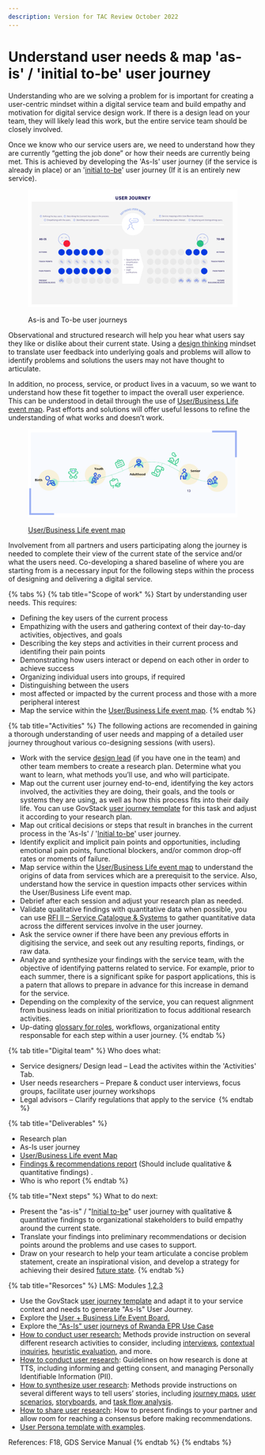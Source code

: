 ```yaml
---
description: Version for TAC Review October 2022
---
```


# Understand user needs & map 'as-is' / 'initial to-be' user journey

Understanding who are we solving a problem for is important for creating a user-centric mindset within a digital service team  and build empathy and motivation for digital service design work. If there is a design lead on your team, they will likely lead this work, but the entire service team should be closely involved.&#x20;

Once we know who our service users are, we need to understand how they are currently “getting the job done” or how their needs are currently being met. This is achieved by developing the 'As-Is' user journey (if the service is already in place) or an '[initial to-be](https://miro.com/app/board/uXjVPJNVyjg=/?share\_link\_id=546357928944)' user journey (If it is an entirely new service).&#x20;

<figure><img src="../../.gitbook/assets/5. As-is initial-to-be user journey (1).jpg" alt=""><figcaption><p>As-is and To-be user journeys</p></figcaption></figure>

Observational and structured research will help you hear what users say they like or dislike about their current state. Using a [design thinking](../3-terminology.md#design-thinking) mindset to translate user feedback into underlying goals and problems will allow to identify problems and solutions the users may not have thought to articulate.&#x20;

In addition, no process, service, or product lives in a vacuum, so we want to understand how these fit together to impact the overall user experience. This can be understood in detail through the use of [User/Business Life event map](https://govstack.gitbook.io/implementation-playbook/govstack-implementation-playbook/learning-and-exchange/artefacts#request-for-information-3-rfi-3). Past efforts and solutions will offer useful lessons to refine the understanding of what works and doesn’t work.&#x20;

<figure><img src="../../.gitbook/assets/life event1.png" alt=""><figcaption><p><a href="https://govstack.gitbook.io/implementation-playbook/govstack-implementation-playbook/learning-and-exchange/artefacts#request-for-information-3-rfi-3">User/Business Life event map</a></p></figcaption></figure>

Involvement from all partners and users participating along the journey is needed to complete their view of the current state of the service and/or what the users need.  Co-developing a shared baseline of where you are starting from is a necessary input for the following steps within the process of designing and delivering a digital service.

{% tabs %}
{% tab title="Scope of work" %}
Start by understanding user needs. This requires:

* Defining the key users of the current process&#x20;
* Empathizing with the users and gathering context of their day-to-day activities, objectives, and goals&#x20;
* Describing the key steps and activities in their current process and identifing their pain points&#x20;
* Demonstrating how users interact or depend on each other in order to achieve success&#x20;
* Organizing individual users into groups, if required&#x20;
* Distinguishing between the users
* &#x20;most affected or impacted by the current process and those with a more peripheral interest
* Map the service within the [User/Business Life event map](https://govstack.gitbook.io/implementation-playbook/govstack-implementation-playbook/learning-and-exchange/artefacts#request-for-information-3-rfi-3).
{% endtab %}

{% tab title="Activities" %}
The following actions are recomended in gaining a thorough understanding of  user needs and mapping of a detailed user journey throughout various co-designing sessions (with users).&#x20;

* Work with the service [design lead](../annex/govstack-user-profiles-taxonomy.md#design-lead) (if you have one in the team) and other team members to create a research plan. Determine what you want to learn, what methods you’ll use, and who will participate.&#x20;
* Map out the current user journey end-to-end, identifying the key actors involved, the activities they are doing, their goals, and the tools or systems they are using, as well as how this process fits into their daily life. You can use GovStack [user journey template](https://govstack.gitbook.io/implementation-playbook/govstack-implementation-playbook/learning-and-exchange/artefacts#request-for-information-5-rfi-5) for this task and adjust it according to your research plan. &#x20;
* Map out critical decisions or steps that result in branches in the current process in the 'As-Is' / '[Initial to-be](https://govstack.gitbook.io/implementation-playbook/govstack-implementation-playbook/learning-and-exchange/artefacts#request-for-information-5-rfi-5)' user journey.
* Identify explicit and implicit pain points and opportunities, including emotional pain points, functional blockers, and/or common drop-off rates or moments of failure.&#x20;
* Map service within the [User/Business Life event map](https://govstack.gitbook.io/implementation-playbook/govstack-implementation-playbook/learning-and-exchange/artefacts#request-for-information-3-rfi-3) to understand the origins of data from services which are a prerequisit to the service. Also, understand how the service in question impacts other services within the User/Business Life event map.
* Debrief after each session and adjust your research plan as needed.&#x20;
* Validate qualitative findings with quantitative data when possible, you can use [RFI II – Service Catalogue & Systems](https://govstack.gitbook.io/implementation-playbook/govstack-implementation-playbook/learning-and-exchange/artefacts#request-for-information-2-rfi-2) to gather quantitative data across the different services involve in the user journey. &#x20;
* Ask the service owner if there have been any previous efforts in digitising the service, and seek out any resulting reports, findings, or raw data.&#x20;
* Analyze and synthesize your findings with the service team, with the objective of identifying patterns related to service. For example, prior to each summer, there is a significant spike for pasport applications, this is a patern that allows to prepare in advance for this increase in demand for the service.
* Depending on the complexity of the service, you can request alignment from business leads on initial prioritization to focus additional research activities.
* Up-dating [glossary for roles](https://govstack.gitbook.io/implementation-playbook/govstack-implementation-playbook/annex/govstack-user-profiles-taxonomy), workflows, organizational entity responsable for each step within a user journey.&#x20;
{% endtab %}

{% tab title="Digital team" %}
Who does what:

* Service designers/ Design lead – Lead the activites within the 'Activities' Tab.
* User needs researchers – Prepare & conduct user interviews, focus groups, facilitate user journey workshops &#x20;
* Legal advisors – Clarify regulations that apply to the service &#x20;
{% endtab %}

{% tab title="Deliverables" %}
* Research plan &#x20;
* As-Is user journey &#x20;
* [User/Business Life event Map](https://govstack.gitbook.io/implementation-playbook/govstack-implementation-playbook/learning-and-exchange/artefacts#request-for-information-3-rfi-3)
* [Findings & recommendations report](../learning-and-exchange/artefacts.md#findings-and-recommendations-report) (Should include qualitative & quantitative findings) .
* Who is who report &#x20;
{% endtab %}

{% tab title="Next steps" %}
What to do next:

* Present the "as-is" / "[Initial to-be](https://govstack.gitbook.io/implementation-playbook/govstack-implementation-playbook/learning-and-exchange/artefacts#request-for-information-5-rfi-5)" user journey with qualitative & quantitative findings to organizational stakeholders to build empathy around the current state.&#x20;
* Translate your findings into preliminary recommendations or decision points around the problems and use cases to support.&#x20;
* Draw on your research to help your team articulate a concise problem statement, create an inspirational vision, and develop a strategy for achieving their desired [future state](https://product-guide.18f.gov/define/).&#x20;
{% endtab %}

{% tab title="Resorces" %}
LMS: Modules [1](../learning-and-exchange/govstack-learning-management-system/#awareness-building-and-expression-of-interest),[2](../learning-and-exchange/govstack-learning-management-system/#agreement-of-cooperation),[3](../learning-and-exchange/govstack-learning-management-system/#govstack-internal-kick-off) &#x20;

* Use the GovStack [user journey template](../learning-and-exchange/artefacts.md#request-for-information-5-rfi-5) and adapt it to your service context and needs to generate "As-Is" User Journey.&#x20;
* Explore the [User + Business Life Event Board.](https://miro.com/app/board/uXjVOiQif00=/?share\_link\_id=574341797123)
* Explore the[ "As-Is" user journeys of Rwanda EPR Use Case ](https://miro.com/app/board/uXjVPJNVyjg=/?share\_link\_id=546357928944)
* [How to conduct user research:](https://methods.18f.gov/interview-checklist/) Methods provide instruction on several different research activities to consider, including [interviews](https://methods.18f.gov/stakeholder-and-user-interviews), [contextual inquiries](https://methods.18f.gov/contextual-inquiry), [heuristic evaluation](https://methods.18f.gov/heuristic-evaluation), and more.&#x20;
* [How to conduct user research](https://handbook.tts.gsa.gov/research-guidelines/): Guidelines on how research is done at TTS, including informing and getting consent, and managing Personally Identifiable Information (PII).&#x20;
* [How to synthesize user research](https://methods.18f.gov/): Methods provide instructions on several different ways to tell users’ stories, including [journey maps](https://methods.18f.gov/journey-mapping), [user scenarios](https://methods.18f.gov/user-scenarios), [storyboards](https://methods.18f.gov/storyboarding), and [task flow analysis](https://methods.18f.gov/decide/task-flow-analysis/).&#x20;
* [How to share user research](https://18f.gsa.gov/2018/02/06/getting-partners-on-board-with-research-findings/): How to present findings to your partner and allow room for reaching a consensus before making recommendations.&#x20;
* [User Persona template with examples](../learning-and-exchange/artefacts.md#user-personas).

References: F18, GDS Service Manual &#x20;
{% endtab %}
{% endtabs %}

